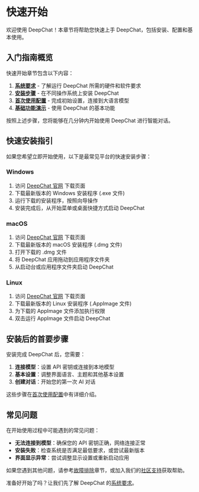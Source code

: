 # 快速开始

欢迎使用 DeepChat！本章节将帮助您快速上手 DeepChat，包括安装、配置和基本使用。

## 入门指南概览

快速开始章节包含以下内容：

1. [**系统要求**](./requirements.md) - 了解运行 DeepChat 所需的硬件和软件要求
2. [**安装步骤**](./installation.md) - 在不同操作系统上安装 DeepChat
3. [**首次使用配置**](./initial-setup.md) - 完成初始设置，连接到大语言模型
4. [**基础功能演示**](./basic-demo.md) - 使用 DeepChat 的基本功能

按照上述步骤，您将能够在几分钟内开始使用 DeepChat 进行智能对话。

## 快速安装指引

如果您希望立即开始使用，以下是最常见平台的快速安装步骤：

### Windows

1. 访问 [DeepChat 官网](https://deepchat.thinkinai.xyz/) 下载页面
2. 下载最新版本的 Windows 安装程序 (.exe 文件)
3. 运行下载的安装程序，按照向导操作
4. 安装完成后，从开始菜单或桌面快捷方式启动 DeepChat

### macOS

1. 访问 [DeepChat 官网](https://deepchat.thinkinai.xyz/) 下载页面
2. 下载最新版本的 macOS 安装程序 (.dmg 文件)
3. 打开下载的 .dmg 文件
4. 将 DeepChat 应用拖动到应用程序文件夹
5. 从启动台或应用程序文件夹启动 DeepChat

### Linux
1. 访问 [DeepChat 官网](https://deepchat.thinkinai.xyz/) 下载页面
2. 下载最新版本的 Linux 安装程序 (.AppImage 文件)
3. 为下载的 AppImage 文件添加执行权限
4. 双击运行 AppImage 文件启动 DeepChat


## 安装后的首要步骤

安装完成 DeepChat 后，您需要：

1. **连接模型**：设置 API 密钥或连接到本地模型
2. **基本设置**：调整界面语言、主题和其他基本设置
3. **创建对话**：开始您的第一次 AI 对话

这些步骤在[首次使用配置](./initial-setup.md)中有详细介绍。

## 常见问题

在开始使用过程中可能遇到的常见问题：

- **无法连接到模型**：确保您的 API 密钥正确，网络连接正常
- **安装失败**：检查系统是否满足最低要求，或尝试最新版本
- **界面显示异常**：尝试调整显示设置或重新启动应用

如果您遇到其他问题，请参考[故障排除](../troubleshooting/)章节，或加入我们的[社区支持](../community/)获取帮助。

准备好开始了吗？让我们先了解 DeepChat 的[系统要求](./requirements.md)。 